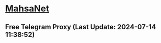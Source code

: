
# [MahsaNet](https://t.me/mahsa_net)
## Free Telegram Proxy (Last Update: 2024-07-14 11:38:52)

    